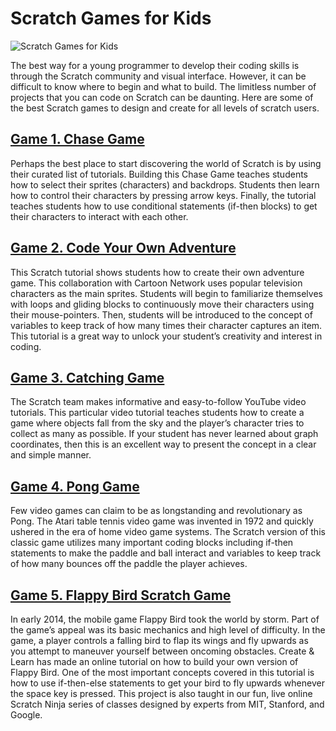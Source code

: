 # Scratch Games for Kids

![Scratch Games for Kids](https://www.codewizardshq.com/wp-content/uploads/2021/02/Scratch-games-social-banner.jpg)

The best way for a young programmer to develop their coding skills is through the Scratch community and visual interface. However, it can be difficult to know where to begin and what to build. The limitless number of projects that you can code on Scratch can be daunting. Here are some of the best Scratch games to design and create for all levels of scratch users.

## [Game 1. Chase Game](https://github.com/Islam-hady9/Scratch-Games-for-Kids/blob/main/Game%201.%20Chase%20Game.sb3)

Perhaps the best place to start discovering the world of Scratch is by using their curated list of tutorials. Building this Chase Game teaches students how to select their sprites (characters) and backdrops. Students then learn how to control their characters by pressing arrow keys. Finally, the tutorial teaches students how to use conditional statements (if-then blocks) to get their characters to interact with each other.

## [Game 2. Code Your Own Adventure](https://github.com/Islam-hady9/Scratch-Games-for-Kids/blob/main/Game%202.%20Code%20Your%20Own%20Adventure.sb3)

This Scratch tutorial shows students how to create their own adventure game. This collaboration with Cartoon Network uses popular television characters as the main sprites. Students will begin to familiarize themselves with loops and gliding blocks to continuously move their characters using their mouse-pointers. Then, students will be introduced to the concept of variables to keep track of how many times their character captures an item. This tutorial is a great way to unlock your student’s creativity and interest in coding.

## [Game 3. Catching Game](https://github.com/Islam-hady9/Scratch-Games-for-Kids/blob/main/Game%203.%20Catching%20Game.sb3)

The Scratch team makes informative and easy-to-follow YouTube video tutorials. This particular video tutorial teaches students how to create a game where objects fall from the sky and the player’s character tries to collect as many as possible. If your student has never learned about graph coordinates, then this is an excellent way to present the concept in a clear and simple manner.

## [Game 4. Pong Game](https://github.com/Islam-hady9/Scratch-Games-for-Kids/blob/main/Game%204.%20Pong%20Game.sb3)

Few video games can claim to be as longstanding and revolutionary as Pong. The Atari table tennis video game was invented in 1972 and quickly ushered in the era of home video game systems. The Scratch version of this classic game utilizes many important coding blocks including if-then statements to make the paddle and ball interact and variables to keep track of how many bounces off the paddle the player achieves.

## [Game 5. Flappy Bird Scratch Game](https://github.com/Islam-hady9/Scratch-Games-for-Kids/blob/main/Game%205.%20Flappy%20Bird%20Scratch%20Game.sb3)

In early 2014, the mobile game Flappy Bird took the world by storm. Part of the game’s appeal was its basic mechanics and high level of difficulty. In the game, a player controls a falling bird to flap its wings and fly upwards as you attempt to maneuver yourself between oncoming obstacles. Create & Learn has made an online tutorial on how to build your own version of Flappy Bird. One of the most important concepts covered in this tutorial is how to use if-then-else statements to get your bird to fly upwards whenever the space key is pressed. This project is also taught in our fun, live online Scratch Ninja series of classes designed by experts from MIT, Stanford, and Google.
